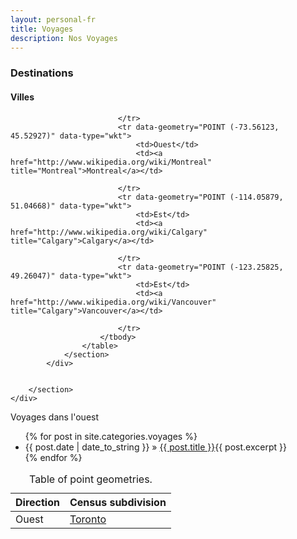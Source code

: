```yaml
---  
layout: personal-fr  
title: Voyages 
description: Nos Voyages  
---  
```


<div id="mygeomap" class="wb-geomap position"	data-wb-geomap='{
		"tables": [{
			"id": "cities",
			"zoom": true,
			"tab": false,
			"popups": true,
			"visible": true,
			"popupsInfo": {
				"id": "citiesPopup",
				"height": 200,
				"width": 300,
				"close": true,
				"content": "<div style=\"white-space:nowrap;\"><p><strong>Census subdivision: </strong>_Census subdivision<div><a href=\"#\" class=\"button\" role=\"button\" title=\"Zoom to city\" aria-label=\"Zoom to city\" onclick=\"wb.doc.zoomFeature()\">Zoom to city</a></div></div>"
			},
			"style": {
				"type": "rule",
				"rule": [
				{
					"field": "Direction",
					"value": ["Ouest"],
					"filter": "EQUAL_TO",
					"init": {
						"strokeColor": "#0083f5",
						"fillColor": "#57a8f0",
						"pointRadius": 8,
						"fillOpacity": 0.80,
						"strokeWidth": 1.0
					}
				},
				{
					"field": "Direction",
					"value": ["Est"],
					"filter": "EQUAL_TO",
					"init": {
						"strokeColor": "#F90",
						"fillColor": "#F90",
						"pointRadius": 8,
						"fillOpacity": 0.80,
						"strokeWidth": 1.0
					}
				}
			]}
		}]
	}'>

  <div class="row">
    <div class="col-md-9">
      <div class="wb-geomap-map">
      </div>
  </div>
  <div class="row">
		<section>
			<div class="wb-geomap-layers col-md-12">
				<h3>Destinations</h3>
				<section>
					<h4>Villes</h4>
					<table id="cities" aria-label="Points" class="table wb-tables">
						<caption>
							Table of point geometries.
						</caption>
						<thead>
							<tr>
								<th>Direction</th>
								<th>Census subdivision</th>
							</tr>
						</thead>
						<tbody>
							<tr data-geometry="POINT (-79.3847, 43.6476)" data-type="wkt">
								<td>Ouest</td>
								<td><a href="http://www.wikipedia.org/wiki/Toronto" title="Toronto">Toronto</a></td>

							</tr>
							<tr data-geometry="POINT (-73.56123, 45.52927)" data-type="wkt">
								<td>Ouest</td>
								<td><a href="http://www.wikipedia.org/wiki/Montreal" title="Montreal">Montreal</a></td>
								
							</tr>
							<tr data-geometry="POINT (-114.05879, 51.04668)" data-type="wkt">
								<td>Est</td>
								<td><a href="http://www.wikipedia.org/wiki/Calgary" title="Calgary">Calgary</a></td>
								
							</tr>
							<tr data-geometry="POINT (-123.25825, 49.26047)" data-type="wkt">
								<td>Est</td>
								<td><a href="http://www.wikipedia.org/wiki/Vancouver" title="Calgary">Vancouver</a></td>
								
							</tr>
						</tbody>
					</table>
				</section>
			</div>

			
		</section>
	</div>
</div>


 Voyages dans l'ouest
 <ul class="posts">
   {% for post in site.categories.voyages %}
     <li><span>{{ post.date | date_to_string }}</span> » <a href="{{ post.url }}" title="{{ post.title }}">{{ post.title }}</a>{{ post.excerpt }}</li>
   {% endfor %}
 </ul>

